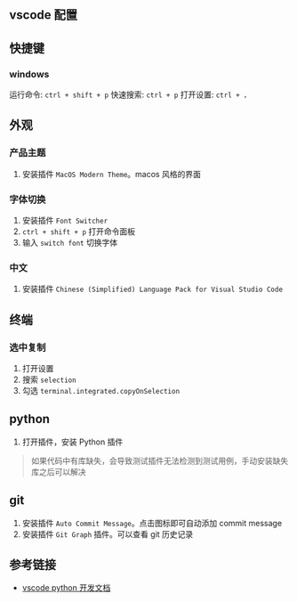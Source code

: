 ## vscode 配置

## 快捷键

### windows

运行命令: `ctrl + shift + p`
快速搜索: `ctrl + p`
打开设置: `ctrl + ，`

## 外观

### 产品主题

1. 安装插件 `MacOS Modern Theme`。macos 风格的界面

### 字体切换

1. 安装插件 `Font Switcher`
2. `ctrl + shift + p` 打开命令面板
3. 输入 `switch font` 切换字体

### 中文

1. 安装插件 `Chinese (Simplified) Language Pack for Visual Studio Code`

## 终端

### 选中复制

1. 打开设置
2. 搜索 `selection`
3. 勾选 `terminal.integrated.copyOnSelection`

## python

1. 打开插件，安装 Python 插件

> 如果代码中有库缺失，会导致测试插件无法检测到测试用例，手动安装缺失库之后可以解决

## git

1. 安装插件 `Auto Commit Message`。点击图标即可自动添加 commit message
2. 安装插件 `Git Graph` 插件。可以查看 git 历史记录

## 参考链接

- [vscode python 开发文档](https://code.visualstudio.com/docs/python/testing)
